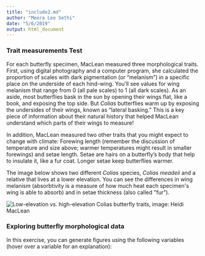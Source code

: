 ```yaml
---
title: "include2.md"
author: "Meera Lee Sethi"
date: "5/6/2019"
output: html_document
---
```


### Trait measurements Test

For each butterfly specimen, MacLean measured three morphological traits. First, using digital photography and a computer program, she calculated the proportion of scales with dark pigmentation (or “melanism”) in a specific place on the underside of each hind-wing. You’ll see values for wing melanism that range from 0 (all pale scales) to 1 (all dark scales). As an aside, most butterflies bask in the sun by opening their wings flat, like a book, and exposing the top side. But *Colias* butterflies warm up by exposing the undersides of their wings, known as “lateral basking.” This is a key piece of information about their natural history that helped MacLean understand which parts of their wings to measure!

In addition, MacLean measured two other traits that you might expect to change with climate: Forewing length (remember the discussion of temperature and size above; warmer temperatures might result in smaller forewings) and setae length. Setae are hairs on a butterfly’s body that help to insulate it, like a fur coat. Longer setae keep butterflies warmer.

The image below shows two different *Colias* species, *Colias meadeii* and a relative that lives at a lower elevation. You can see the differences in wing melanism (absorbtivity is a measure of how much heat each specimen's wing is able to absorb) and in setae thickness (also called "fur").

![Low-elevation vs. high-elevation *Colias* butterfly traits, image: Heidi MacLean](http://faculty.washington.edu/lbuckley/wordpress/wp-content/uploads/2019/05/MacLean-slide.png)

### Exploring butterfly morphological data 

In this exercise, you can generate figures using the following variables (hover over a variable for an explanation):



